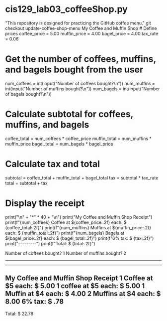 # cis129_lab03_coffeeShop.py
"This repository is designed for practicing the GitHub coffee menu."
git checkout update-coffee-shop-menu
My Coffee and Muffin Shop # Define prices
coffee_price = 5.00
muffin_price = 4.00
bagel_price = 4.00
tax_rate = 0.06

# Get the number of coffees, muffins, and bagels bought from the user
num_coffees = int(input("Number of coffees bought?\n"))
num_muffins = int(input("Number of muffins bought?\n"))
num_bagels = int(input("Number of bagels bought?\n"))

# Calculate subtotal for coffees, muffins, and bagels
coffee_total = num_coffees * coffee_price
muffin_total = num_muffins * muffin_price
bagel_total = num_bagels * bagel_price

# Calculate tax and total
subtotal = coffee_total + muffin_total + bagel_total
tax = subtotal * tax_rate
total = subtotal + tax

# Display the receipt
print("\n" + "*" * 40 + "\n")
print("My Coffee and Muffin Shop Receipt")
print(f"{num_coffees} Coffee at ${coffee_price:.2f} each: $ {coffee_total:.2f}")
print(f"{num_muffins} Muffins at ${muffin_price:.2f} each: $ {muffin_total:.2f}")
print(f"{num_bagels} Bagels at ${bagel_price:.2f} each: $ {bagel_total:.2f}")
print(f"6% tax: $ {tax:.2f}")
print("---------")
print(f"Total: $ {total:.2f}")

Number of coffees bought?
1
Number of muffins bought?
2
***************************************

***************************************
My Coffee and Muffin Shop Receipt
1 Coffee at $5 each: $ 5.00
1 coffee at $5 each: $ 5.00
1 Muffin at $4 each: $ 4.00
2 Muffins at $4 each: $ 8.00
6% tax: $ .78
---------
Total: $ 22.78

